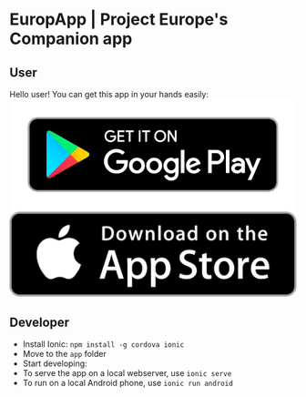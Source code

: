 # EuropApp | Project Europe's Companion app

## User

Hello user! You can get this app in your hands easily:
[![Download on the Play Store](store/google.png)](https://play.google.com/store/apps/details?id=fr.plnech.europapp)
[![Download on the App Store](store/apple.png)](https://itunes.apple.com/us/app/the-european-experience/id1124514723?mt=8)

## Developer

- Install Ionic: `npm install -g cordova ionic`
- Move to the `app` folder
- Start developing:
 - To serve the app on a local webserver, use `ionic serve`
 - To run on a local Android phone, use `ionic run android`

